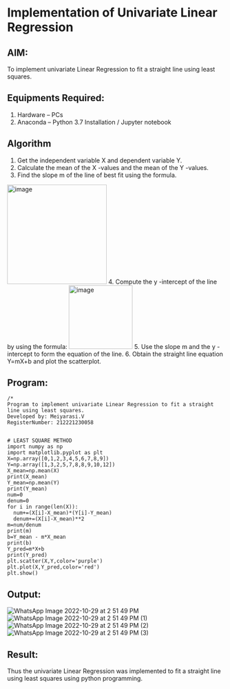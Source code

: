 # Implementation of Univariate Linear Regression
## AIM:
To implement univariate Linear Regression to fit a straight line using least squares.

## Equipments Required:
1. Hardware – PCs
2. Anaconda – Python 3.7 Installation / Jupyter notebook

## Algorithm
1. Get the independent variable X and dependent variable Y.
2. Calculate the mean of the X -values and the mean of the Y -values.
3. Find the slope m of the line of best fit using the formula. 
<img width="231" alt="image" src="https://user-images.githubusercontent.com/93026020/192078527-b3b5ee3e-992f-46c4-865b-3b7ce4ac54ad.png">
4. Compute the y -intercept of the line by using the formula:
<img width="148" alt="image" src="https://user-images.githubusercontent.com/93026020/192078545-79d70b90-7e9d-4b85-9f8b-9d7548a4c5a4.png">
5. Use the slope m and the y -intercept to form the equation of the line.
6. Obtain the straight line equation Y=mX+b and plot the scatterplot.

## Program:
```
/*
Program to implement univariate Linear Regression to fit a straight line using least squares.
Developed by: Meiyarasi.V
RegisterNumber: 212221230058


# LEAST SQUARE METHOD
import numpy as np
import matplotlib.pyplot as plt
X=np.array([0,1,2,3,4,5,6,7,8,9])
Y=np.array([1,3,2,5,7,8,8,9,10,12])
X_mean=np.mean(X)
print(X_mean)
Y_mean=np.mean(Y)
print(Y_mean)
num=0
denum=0
for i in range(len(X)):
  num+=(X[i]-X_mean)*(Y[i]-Y_mean)
  denum+=(X[i]-X_mean)**2
m=num/denum
print(m)
b=Y_mean - m*X_mean
print(b)
Y_pred=m*X+b
print(Y_pred)
plt.scatter(X,Y,color='purple')
plt.plot(X,Y_pred,color='red') 
plt.show() 

```

## Output:
![WhatsApp Image 2022-10-29 at 2 51 49 PM](https://user-images.githubusercontent.com/94748389/198824100-aa16e2d2-6869-4c0e-b327-39c603956707.jpeg)
![WhatsApp Image 2022-10-29 at 2 51 49 PM (1)](https://user-images.githubusercontent.com/94748389/198824112-b5122fd7-a73c-494f-8ad9-f44fdd42d334.jpeg)
![WhatsApp Image 2022-10-29 at 2 51 49 PM (2)](https://user-images.githubusercontent.com/94748389/198824130-0d8d30b0-d4fd-4401-bf5b-384b8d844f4d.jpeg)
![WhatsApp Image 2022-10-29 at 2 51 49 PM (3)](https://user-images.githubusercontent.com/94748389/198824134-78124322-1655-426e-b07e-29274073ff6d.jpeg)



## Result:
Thus the univariate Linear Regression was implemented to fit a straight line using least squares using python programming.
